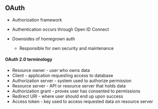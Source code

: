 ## OAuth 

- Authorization framework 
- Authentication occurs through Open ID Connect 

- Downsides of homegrown auth
    - Responsible for own security and maintenance 

#### OAuth 2.0 terminology 
- Resource owner - user who owns data 
- Client - application requesting access to database 
- Authorization server - system used to authorize permission 
- Resource server - API or resource server that holds data  
- Authorization grant - proves user has consented to permissions 
- Redirect URI - where user should end up upon success 
- Access token - key used to access requested data on resource server 
